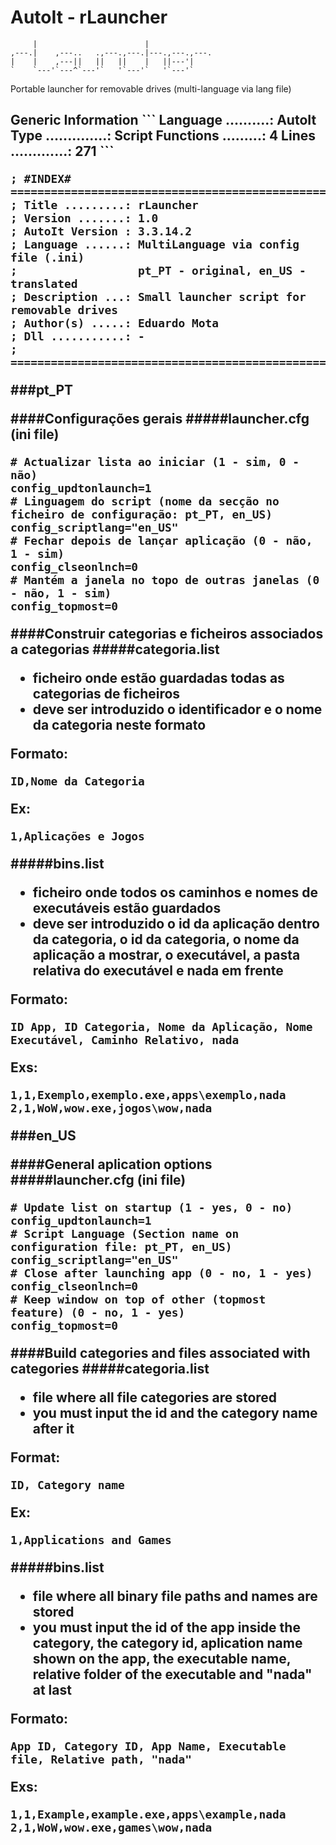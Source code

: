 # AutoIt - rLauncher
```
     |                        |              
,---.|    ,---..   .,---.,---.|---.,---.,---.
|    |    ,---||   ||   ||    |   ||---'|    
`    `---'`---^`---'`   '`---'`   '`---'`    
```

Portable launcher for removable drives (multi-language via lang file)

<h2>Generic Information
```
Language ..........: AutoIt
Type ..............: Script
Functions .........: 4
Lines .............: 271
```

```
; #INDEX# =====================================================
; Title .........: rLauncher
; Version .......: 1.0
; AutoIt Version : 3.3.14.2
; Language ......: MultiLanguage via config file (.ini)
;                  pt_PT - original, en_US - translated
; Description ...: Small launcher script for removable drives
; Author(s) .....: Eduardo Mota
; Dll ...........: -
; =============================================================
```

###pt_PT

####Configurações gerais
#####launcher.cfg (ini file)

```
# Actualizar lista ao iniciar (1 - sim, 0 - não)
config_updtonlaunch=1
# Linguagem do script (nome da secção no ficheiro de configuração: pt_PT, en_US)
config_scriptlang="en_US"
# Fechar depois de lançar aplicação (0 - não, 1 - sim)
config_clseonlnch=0
# Mantém a janela no topo de outras janelas (0 - não, 1 - sim)
config_topmost=0
```

####Construir categorias e ficheiros associados a categorias 
#####categoria.list
- ficheiro onde estão guardadas todas as categorias de ficheiros
- deve ser introduzido o identificador e o nome da categoria neste formato

Formato:
```
ID,Nome da Categoria
```

Ex:
```
1,Aplicações e Jogos
```

#####bins.list
- ficheiro onde todos os caminhos e nomes de executáveis estão guardados
- deve ser introduzido o id da aplicação dentro da categoria, o id da categoria, o nome da aplicação a mostrar, o executável, a pasta relativa do executável e nada em frente

Formato:
```
ID App, ID Categoria, Nome da Aplicação, Nome Executável, Caminho Relativo, nada
```

Exs:
```
1,1,Exemplo,exemplo.exe,apps\exemplo,nada
2,1,WoW,wow.exe,jogos\wow,nada
```

###en_US

####General aplication options
#####launcher.cfg (ini file)

```
# Update list on startup (1 - yes, 0 - no)
config_updtonlaunch=1
# Script Language (Section name on configuration file: pt_PT, en_US)
config_scriptlang="en_US"
# Close after launching app (0 - no, 1 - yes)
config_clseonlnch=0
# Keep window on top of other (topmost feature) (0 - no, 1 - yes)
config_topmost=0
```

####Build categories and files associated with categories
#####categoria.list
- file where all file categories are stored
- you must input the id and the category name after it

Format:
```
ID, Category name
```

Ex:
```
1,Applications and Games
```

#####bins.list
- file where all binary file paths and names are stored
- you must input the id of the app inside the category, the category id, aplication name shown on the app, the executable name, relative folder of the executable and "nada" at last

Formato:
```
App ID, Category ID, App Name, Executable file, Relative path, "nada"
```

Exs:
```
1,1,Example,example.exe,apps\example,nada
2,1,WoW,wow.exe,games\wow,nada
```
